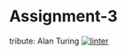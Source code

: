 # Assignment-3
tribute: Alan Turing
[![linter](https://github.com/<Colette-Wong>/<assignment3>/workflows/linter/badge.svg)](https://github.com/marketplace/actions/super-linter)         
